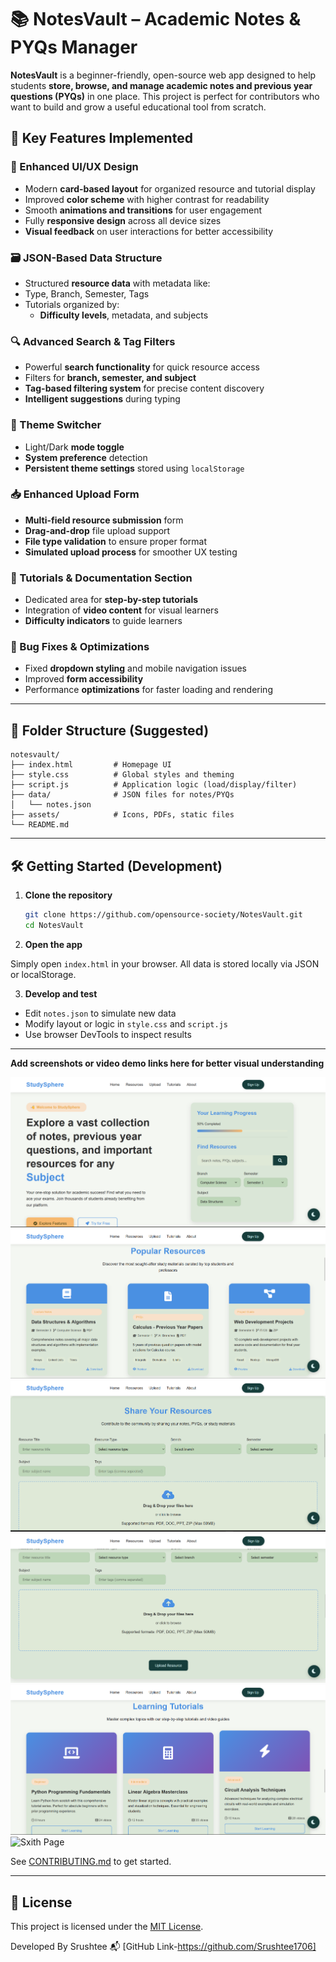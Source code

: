 # 📚 NotesVault – Academic Notes & PYQs Manager

**NotesVault** is a beginner-friendly, open-source web app designed to help students **store, browse, and manage academic notes and previous year questions (PYQs)** in one place. This project is perfect for contributors who want to build and grow a useful educational tool from scratch.

## 🚀 Key Features Implemented

### 🧱 Enhanced UI/UX Design
- Modern **card-based layout** for organized resource and tutorial display
- Improved **color scheme** with higher contrast for readability
- Smooth **animations and transitions** for user engagement
- Fully **responsive design** across all device sizes
- **Visual feedback** on user interactions for better accessibility

### 🗃️ JSON-Based Data Structure
- Structured **resource data** with metadata like:
- Type, Branch, Semester, Tags
- Tutorials organized by:
  - **Difficulty levels**, metadata, and subjects

### 🔍 Advanced Search & Tag Filters
- Powerful **search functionality** for quick resource access
- Filters for **branch, semester, and subject**
- **Tag-based filtering system** for precise content discovery
- **Intelligent suggestions** during typing

### 🌙 Theme Switcher
- Light/Dark **mode toggle**
- **System preference** detection
- **Persistent theme settings** stored using `localStorage`

### 📥 Enhanced Upload Form
- **Multi-field resource submission** form
- **Drag-and-drop** file upload support
- **File type validation** to ensure proper format
- **Simulated upload process** for smoother UX testing

### 📄 Tutorials & Documentation Section
- Dedicated area for **step-by-step tutorials**
- Integration of **video content** for visual learners
- **Difficulty indicators** to guide learners

### 🐞 Bug Fixes & Optimizations
- Fixed **dropdown styling** and mobile navigation issues
- Improved **form accessibility**
- Performance **optimizations** for faster loading and rendering

---

## 📁 Folder Structure (Suggested)

```
notesvault/
├── index.html         # Homepage UI
├── style.css          # Global styles and theming
├── script.js          # Application logic (load/display/filter)
├── data/              # JSON files for notes/PYQs
│   └── notes.json
├── assets/            # Icons, PDFs, static files
└── README.md
```

---

## 🛠️ Getting Started (Development)

1. **Clone the repository**

    ```bash
    git clone https://github.com/opensource-society/NotesVault.git
    cd NotesVault
    ```

2. **Open the app**

Simply open `index.html` in your browser. All data is stored locally via JSON or localStorage.

3. **Develop and test**

* Edit `notes.json` to simulate new data
* Modify layout or logic in `style.css` and `script.js`
* Use browser DevTools to inspect results

---
 **Add screenshots or video demo links here for better visual understanding**

![Home Page](Screenshots/home.png)
 ![Search Page](Screenshots/Second.png)
 ![Third](Screenshots/Thirdpage.png)
 ![fourth Page](Screenshots/fourthpage.png)
 ![fifth Page](Screenshots/fifthpage.png)
 ![Sxith Page](Screenshots/sxithpage.png)


See [CONTRIBUTING.md](CONTRIBUTING.md) to get started.

---

## 📄 License

This project is licensed under the [MIT License](LICENSE).

Developed By
Srushtee
📬 [GitHub Link-https://github.com/Srushtee1706]

